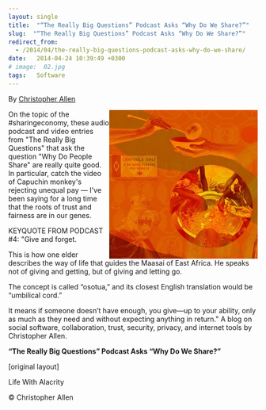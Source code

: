 ```yaml
---
layout: single
title:  "“The Really Big Questions” Podcast Asks “Why Do We Share?”"
slug:  "“The Really Big Questions” Podcast Asks “Why Do We Share?”"
redirect_from:
  - /2014/04/the-really-big-questions-podcast-asks-why-do-we-share/
date:   2014-04-24 10:39:49 +0300
# image:  02.jpg
tags:   Software
---
```


By [Christopher Allen](/lwa/about)

<img width="300" height="auto" align="right" src="../assets/images/SHARE_spot2_soup-300x300.jpg" alt="“The Really Big Questions” Podcast Asks “Why Do We Share?”"/> 

On the topic of the #sharingeconomy, these audio podcast and video entries from "The Really Big Questions" that ask the question "Why Do People Share" are really quite good. In particular, catch the video of Capuchin monkey's rejecting unequal pay — I've been saying for a long time that the roots of trust and fairness are in our genes.

KEYQUOTE FROM PODCAST #4: "Give and forget.

This is how one elder describes the way of life that guides the Maasai of East Africa. He speaks not of giving and getting, but of giving and letting go.

The concept is called “osotua,” and its closest English translation would be “umbilical cord.”

It means if someone doesn’t have enough, you give—up to your ability, only as much as they need and without expecting anything in return."
A blog on social software, collaboration, trust, security, privacy, and internet tools by Christopher Allen.

**“The Really Big Questions” Podcast Asks “Why Do We Share?”**

[original layout]

Life With Alacrity

© Christopher Allen